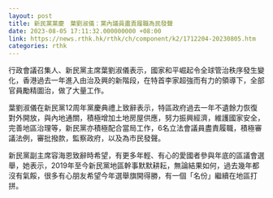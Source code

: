 ```yaml
---
layout: post
title: 新民黨黨慶　葉劉淑儀：黨內議員盡責履職為民發聲
date: 2023-08-05 17:11:32.000000000 +08:00
link: https://news.rthk.hk/rthk/ch/component/k2/1712204-20230805.htm
categories: rthk
---
```


行政會議召集人、新民黨主席葉劉淑儀表示，國家和平崛起令全球管治秩序發生變化，香港過去一年進入由治及興的新階段，在特首李家超強而有力的領導下，全部官員勵精圖治，做了大量工作。

葉劉淑儀在新民黨12周年黨慶典禮上致辭表示，特區政府過去一年不遺餘力恢復對外開放，與內地通關，積極增加土地房屋供應，努力振興經濟，維護國家安全，完善地區治理等，新民黨亦積極配合當局工作，6名立法會議員盡責履職，積極審議法例，審批撥款，監察政府，以及為市民發聲。

新民黨副主席容海恩致辭時希望，有更多年輕、有心的愛國者參與年底的區議會選舉，她表示，2019年至今新民黨地區幹事默默耕耘，無論結果如何，過去幾年都沒有氣餒，很多有心朋友希望今年選舉旗開得勝，有一個「名份」繼續在地區打拼。
